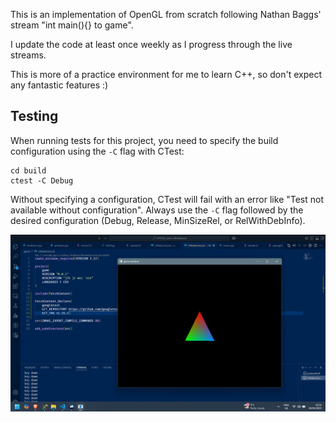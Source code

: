 This is an implementation of OpenGL from scratch following Nathan Baggs' stream "int main(){} to game".

I update the code at least once weekly as I progress through the live streams.

This is more of a practice environment for me to learn C++, so don't expect any fantastic features :)

## Testing

When running tests for this project, you need to specify the build configuration using the `-C` flag with CTest:

```
cd build
ctest -C Debug
```

Without specifying a configuration, CTest will fail with an error like "Test not available without configuration". Always use the `-C` flag followed by the desired configuration (Debug, Release, MinSizeRel, or RelWithDebInfo).

![image](/Screenshot%202025-04-04%20225217.png)
